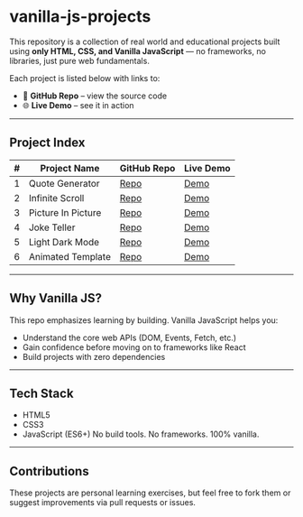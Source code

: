 # vanilla-js-projects

This repository is a collection of real world and educational projects built using **only HTML, CSS, and Vanilla JavaScript** — no frameworks, no libraries, just pure web fundamentals.

Each project is listed below with links to:
- 🔗 **GitHub Repo** – view the source code
- 🌐 **Live Demo** – see it in action
---
## Project Index

| #   | Project Name       | GitHub Repo                                              | Live Demo                                               |
| --- | ------------------ | -------------------------------------------------------- | ------------------------------------------------------- |
| 1   | Quote Generator    | [Repo](https://github.com/Abdo-Rabea/quote-generator)    | [Demo](https://abdo-rabea.github.io/quote-generator/)   |
| 2   | Infinite Scroll    | [Repo](https://github.com/Abdo-Rabea/infinite-scroll)    | [Demo](https://abdo-rabea.github.io/infinite-scroll)    |
| 3   | Picture In Picture | [Repo](https://github.com/Abdo-Rabea/picture-in-picture) | [Demo](https://abdo-rabea.github.io/picture-in-picture) |
| 4   | Joke Teller        | [Repo](https://github.com/Abdo-Rabea/joke-teller)        | [Demo](https://abdo-rabea.github.io/joke-teller)        |
| 5   | Light Dark Mode    | [Repo](https://github.com/Abdo-Rabea/light-dark-mode)    | [Demo](https://abdo-rabea.github.io/light-dark-mode)    |
| 6   | Animated Template  | [Repo](https://github.com/Abdo-Rabea/animated-template)  | [Demo](https://abdo-rabea.github.io/animated-template)  |


---

## Why Vanilla JS?

This repo emphasizes learning by building. Vanilla JavaScript helps you:
- Understand the core web APIs (DOM, Events, Fetch, etc.)
- Gain confidence before moving on to frameworks like React
- Build projects with zero dependencies

---
## Tech Stack

- HTML5
- CSS3
- JavaScript (ES6+)
No build tools. No frameworks. 100% vanilla.

---
## Contributions

These projects are personal learning exercises, but feel free to fork them or suggest improvements via pull requests or issues.